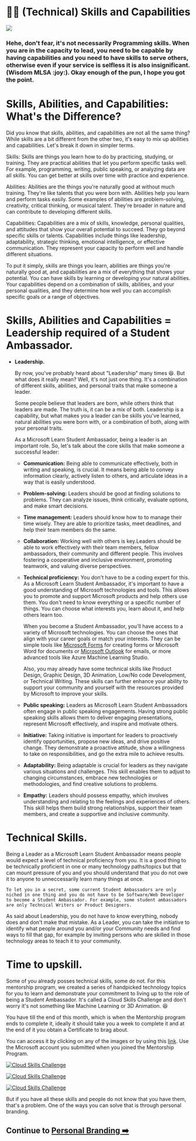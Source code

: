 # :ok_woman: (Technical) Skills and Capabilities

<img src="./../images/MLSA-MP-Skills.gif"><br>

<h3> Hehe, don't fear, it's not necessarily Programming skills. When you are in the capacity to lead, you need to be capable by having capabilities and you need to have skills to serve others, otherwise even if your service is selfless it is also insignificant. (Wisdom MLSA :joy:). Okay enough of the pun, I hope you got the point.  <h3>

# Skills, Abilities, and Capabilities: What's the Difference?

Did you know that skills, abilities, and capabilities are not all the same thing? While skills are a bit different from the other two, it's easy to mix up abilities and capabilities. Let's break it down in simpler terms.

Skills: Skills are things you learn how to do by practicing, studying, or training. They are practical abilities that let you perform specific tasks well. For example, programming, writing, public speaking, or analyzing data are all skills. You can get better at skills over time with practice and experience.

Abilities: Abilities are the things you're naturally good at without much training. They're like talents that you were born with. Abilities help you learn and perform tasks easily. Some examples of abilities are problem-solving, creativity, critical thinking, or musical talent. They're broader in nature and can contribute to developing different skills.

Capabilities: Capabilities are a mix of skills, knowledge, personal qualities, and attitudes that show your overall potential to succeed. They go beyond specific skills or talents. Capabilities include things like leadership, adaptability, strategic thinking, emotional intelligence, or effective communication. They represent your capacity to perform well and handle different situations.

To put it simply, skills are things you learn, abilities are things you're naturally good at, and capabilities are a mix of everything that shows your potential. You can have skills by learning or developing your natural abilities. Your capabilities depend on a combination of skills, abilities, and your personal qualities, and they determine how well you can accomplish specific goals or a range of objectives.

# Skills, Abilities and Capabilities = Leadership required of a Student Ambassador. 

- **Leadership.**

    By now, you've probably heard about "Leadership" many times :laughing:. But what does it really mean? Well, it's not just one thing. It's a combination of different skills, abilities, and personal traits that make someone a leader.

    Some people believe that leaders are born, while others think that leaders are made. The truth is, it can be a mix of both. Leadership is a capability, but what makes you a leader can be skills you've learned, natural abilities you were born with, or a combination of both, along with your personal traits.

    As a Microsoft Learn Student Ambassador, being a leader is an important role. So, let's talk about the core skills that make someone a successful leader:

    - **Communication:** Being able to communicate effectively, both in writing and speaking, is crucial. It means being able to convey information clearly, actively listen to others, and articulate ideas in a way that is easily understood.
  
    - **Problem-solving:** Leaders should be good at finding solutions to problems. They can analyze issues, think critically, evaluate options, and make smart decisions.
  
    - **Time management:** Leaders should know how to to manage their time wisely. They are able to prioritize tasks, meet deadlines, and help their team members do the same.
  
    - **Collaboration:** Working well with others is key.Leaders should be able to work effectively with their team members, fellow ambassadors, their community and different people. This involves fostering a cooperative and inclusive environment, promoting teamwork, and valuing diverse perspectives.
  
    - **Technical proficiency:** You don't have to be a coding expert for this. As a Microsoft Learn Student Ambassador, it's important to have a good understanding of Microsoft technologies and tools. This allows you to promote and support Microsoft products and help others use them. You don't need to know everything or a specific number of things. You can choose what interests you, learn about it, and help others learn too.

        When you become a Student Ambassador, you'll have access to a variety of Microsoft technologies. You can choose the ones that align with your career goals or match your interests. They can be simple tools like [Microsoft Forms](https://forms.office.com/) for creating forms or Microsoft Word for documents or [Microsoft Outlook](https://outlook.live.com/owa/) for emails, or more advanced tools like Azure Machine Learning Studio.

        Also, you may already have some technical skills like Product Design, Graphic Design, 3D Animation, Low/No code Development, or Technical Writing. These skills can further enhance your ability to support your community and yourself with the resources provided by Microsoft to improve your skills.
  
    - **Public speaking:** Leaders as Microsoft Learn Student Ambassadors often engage in public speaking engagements. Having strong public speaking skills allows them to deliver engaging presentations, represent Microsoft effectively, and inspire and motivate others.

    - **Initiative:** Taking initiative is important for leaders to proactively identify opportunities, propose new ideas, and drive positive change. They demonstrate a proactive attitude, show a willingness to take on responsibilities, and go the extra mile to achieve results. 

    - **Adaptability:** Being adaptable is crucial for leaders as they navigate various situations and challenges. This skill enables them to adjust to changing circumstances, embrace new technologies or methodologies, and find creative solutions to problems.

    - **Empathy:** Leaders should possess empathy, which involves understanding and relating to the feelings and experiences of others. This skill helps them build strong relationships, support their team members, and create a supportive and inclusive community.
# Technical Skills.

Being a Leader as a Microsoft Learn Student Ambassador means people would expect a level of technical proficiency from you. It is a good thing to be technically proficient in one or many technology paths/topics but that can mount pressure of you and you should understand that you do not owe it to anyone to unneccessarily learn many things at once. 
    
    
    To let you in a secret, some current Student Ambassadors are only niched in one thing and you do not have to be Software/Web Developer to become a Student Ambassador. For example, some student ambassadors are only Technical Writers or Product Designers.

As said about Leadership, you do not have to know everything, nobody does and don't make that mistake. As a Leader, you can take the initiative to identify what people around you and/or your Community needs and find ways to fill that gap, for example by inviting persons who are skilled in those technology areas to teach it to your community. 

# Time to upskill. 

Some of you already posses technical skills, some do not. For this mentorship program, we created a series of handpicked technology topics for you to learn and demonstrate your commitment to living up to the role of being a Student Ambassador. It's called a Cloud Skills Challenge and don't worry it's not something like Machine Learning or 3D Animation. :laughing:

You have till the end of this month, which is when the Mentorship program ends to complete it, ideally it should take you a week to complete it and at the end of it you obtain a Certificate to brag about.

You can access it by clicking on any of the images or by using this [link](https://aka.ms/NIGMLSAMentorship). Use the Microsoft account you submitted when you joined the Mentorship Program. 

[![Cloud Skills Challenge](../images/MLSA-MP-Cloudskills.png)](https://aka.ms/NIGMLSAMentorship)

[![Cloud Skills Challenge](../images/MLSA-MP-Cloudskills1.png)](https://aka.ms/NIGMLSAMentorship)

[![Cloud Skills Challenge](../images/MLSA-MP-Cloudskills2.png)](https://aka.ms/NIGMLSAMentorship)

But if you have all these skills and people do not know that you have them, that's a problem. One of the ways you can solve that is through personal branding. 

## Continue to [Personal Branding :arrow_right:](./7_personal_branding.md)
  
